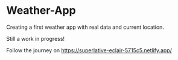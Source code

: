 # Weather-App
Creating a first weather app with real data and current location.

Still a work in progress! 

Follow the journey on https://superlative-eclair-5715c5.netlify.app/ 

